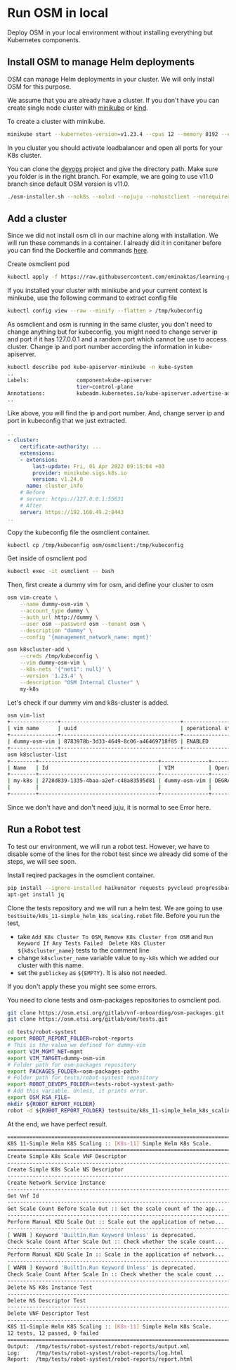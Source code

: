 # Run OSM in local

Deploy OSM in your local environment without installing everything but Kubernetes components.

## Install OSM to manage Helm deployments

OSM can manage Helm deployments in your cluster. We will only install OSM for this purpose.

We assume that you are already have a cluster. If you don't have you can create single node cluster with [minikube](https://minikube.sigs.k8s.io/docs/start/) or [kind](https://kind.sigs.k8s.io/).

To create a cluster with minikube.

```bash
minikube start --kubernetes-version=v1.23.4 --cpus 12 --memory 8192 --extra-config=apiserver.service-node-port-range=1-65535 --addons metallb
```

In you cluster you should activate loadbalancer and open all ports for your K8s cluster.

You can clone the [devops](https://osm.etsi.org/gerrit/#/admin/projects/osm/devops) project and give the directory path. Make sure you folder is in the right branch. For example, we are going to use v11.0 branch since default OSM version is v11.0.

```bash
./osm-installer.sh --nok8s --nolxd --nojuju --nohostclient --norequiredpackages -D <devops-path>
```

## Add a cluster

Since we did not install osm cli in our machine along with installation. We will run these commands in a container. I already did it in conitaner before you can find the Dockerfile and commands [here](https://github.com/eminaktas/learning-process-dump/tree/main/osm-client-container).

Create osmclient pod

```bash
kubectl apply -f https://raw.githubusercontent.com/eminaktas/learning-process-dump/main/osm-client-container/osmclient-pod.yaml
```

If you installed your cluster with minikube and your current context is minikube, use the following command to extract config file

```bash
kubectl config view --raw --minify --flatten > /tmp/kubeconfig
```

As osmclient and osm is running in the same cluster, you don't need to change anything but for kubeconfig, you might need to change server ip and port if it has 127.0.0.1 and a random port which cannot be use to access cluster. Change ip and port number according the information in kube-apiserver.

```bash
kubectl describe pod kube-apiserver-minikube -n kube-system
..
Labels:               component=kube-apiserver
                      tier=control-plane
Annotations:          kubeadm.kubernetes.io/kube-apiserver.advertise-address.endpoint: 192.168.49.2:8443
..
```

Like above, you will find the ip and port number. And, change server ip and port in kubeconfig that we just extracted.

```yaml
..
- cluster:
    certificate-authority: ...
    extensions:
    - extension:
        last-update: Fri, 01 Apr 2022 09:15:04 +03
        provider: minikube.sigs.k8s.io
        version: v1.24.0
      name: cluster_info
    # Before
    # server: https://127.0.0.1:55631
    # After
    server: https://192.168.49.2:8443
..
```

Copy the kubeconfig file the osmclient container.

```bash
kubectl cp /tmp/kubeconfig osm/osmclient:/tmp/kubeconfig
```

Get inside of osmclient pod

```bash
kubectl exec -it osmclient -- bash
```

Then, first create a dummy vim for osm, and define your cluster to osm

```bash
osm vim-create \
    --name dummy-osm-vim \
    --account_type dummy \
    --auth_url http://dummy \
    --user osm --password osm --tenant osm \
    --description "dummy" \
    --config '{management_network_name: mgmt}'

osm k8scluster-add \
    --creds /tmp/kubeconfig \
    --vim dummy-osm-vim \
    --k8s-nets '{"net1": null}' \
    --version '1.23.4' \
    --description "OSM Internal Cluster" \
    my-k8s
```

Let's check if our dummy vim and k8s-cluster is added.

```bash
osm vim-list
+---------------+--------------------------------------+-------------------+
| vim name      | uuid                                 | operational state |
+---------------+--------------------------------------+-------------------+
| dummy-osm-vim | 8783978b-3d33-4649-8c06-a46469718f85 | ENABLED           |
+---------------+--------------------------------------+-------------------+
osm k8scluster-list
+--------+--------------------------------------+---------------+-------------------+-------------------+
| Name   | Id                                   | VIM           | Operational State | Op. state details |
+--------+--------------------------------------+---------------+-------------------+-------------------+
| my-k8s | 2728d839-1335-4baa-a2ef-c48a83595d81 | dummy-osm-vim | DEGRADED          | Helm: ENABLED     |
|        |                                      |               |                   | Juju: ERROR       |
+--------+--------------------------------------+---------------+-------------------+-------------------+
```

Since we don't have and don't need juju, it is normal to see Error here.

## Run a Robot test

To test our environment, we will run a robot test. However, we have to disable some of the lines for the robot test since we already did some of the steps, we will see soon.

Install reqired packages in the osmclient container.

```bash
pip install --ignore-installed haikunator requests pyvcloud progressbar pathlib robotframework robotframework-seleniumlibrary robotframework-requests robotframework-SSHLibrary yq
apt-get install jq
```

Clone the tests repository and we will run a helm test. We are going to use `testsuite/k8s_11-simple_helm_k8s_scaling.robot` file. Before you run the test,

- take `Add K8s Cluster To OSM`, `Remove K8s Cluster from OSM` and `Run Keyword If Any Tests Failed  Delete K8s Cluster   ${k8scluster_name}` tests to the comment line
- change `k8scluster_name` variable value to `my-k8s` which we added our cluster with this name.
- set the `publickey` as `${EMPTY}`. It is also not needed.

If you don't apply these you might see some errors.

You need to clone tests and osm-packages repositories to osmclient pod.

```bash
git clone https://osm.etsi.org/gitlab/vnf-onboarding/osm-packages.git
git clone https://osm.etsi.org/gitlab/osm/tests.git
```

```bash
cd tests/robot-systest
export ROBOT_REPORT_FOLDER=robot-reports
# This is the value we defined for dummy-vim
export VIM_MGMT_NET=mgmt
export VIM_TARGET=dummy-osm-vim
# Folder path for osm-packages repository
export PACKAGES_FOLDER=<osm-packages-path>
# Folder path for tests/robot-systest repository
export ROBOT_DEVOPS_FOLDER=<tests-robot-systest-path>
# Add this variable. Unless, it prints error.
export OSM_RSA_FILE=
mkdir ${ROBOT_REPORT_FOLDER}
robot -d ${ROBOT_REPORT_FOLDER} testsuite/k8s_11-simple_helm_k8s_scaling.robot
```

At the end, we have perfect result.

```bash
==============================================================================
K8S 11-Simple Helm K8S Scaling :: [K8s-11] Simple Helm K8s Scale.
==============================================================================
Create Simple K8s Scale VNF Descriptor                                | PASS |
------------------------------------------------------------------------------
Create Simple K8s Scale NS Descriptor                                 | PASS |
------------------------------------------------------------------------------
Create Network Service Instance                                       | PASS |
------------------------------------------------------------------------------
Get Vnf Id                                                            | PASS |
------------------------------------------------------------------------------
Get Scale Count Before Scale Out :: Get the scale count of the app... | PASS |
------------------------------------------------------------------------------
Perform Manual KDU Scale Out :: Scale out the application of netwo... | PASS |
------------------------------------------------------------------------------
[ WARN ] Keyword 'BuiltIn.Run Keyword Unless' is deprecated.
Check Scale Count After Scale Out :: Check whether the scale count... | PASS |
------------------------------------------------------------------------------
Perform Manual KDU Scale In :: Scale in the application of network... | PASS |
------------------------------------------------------------------------------
[ WARN ] Keyword 'BuiltIn.Run Keyword Unless' is deprecated.
Check Scale Count After Scale In :: Check whether the scale count ... | PASS |
------------------------------------------------------------------------------
Delete NS K8s Instance Test                                           | PASS |
------------------------------------------------------------------------------
Delete NS Descriptor Test                                             | PASS |
------------------------------------------------------------------------------
Delete VNF Descriptor Test                                            | PASS |
------------------------------------------------------------------------------
K8S 11-Simple Helm K8S Scaling :: [K8s-11] Simple Helm K8s Scale.     | PASS |
12 tests, 12 passed, 0 failed
==============================================================================
Output:  /tmp/tests/robot-systest/robot-reports/output.xml
Log:     /tmp/tests/robot-systest/robot-reports/log.html
Report:  /tmp/tests/robot-systest/robot-reports/report.html
```
